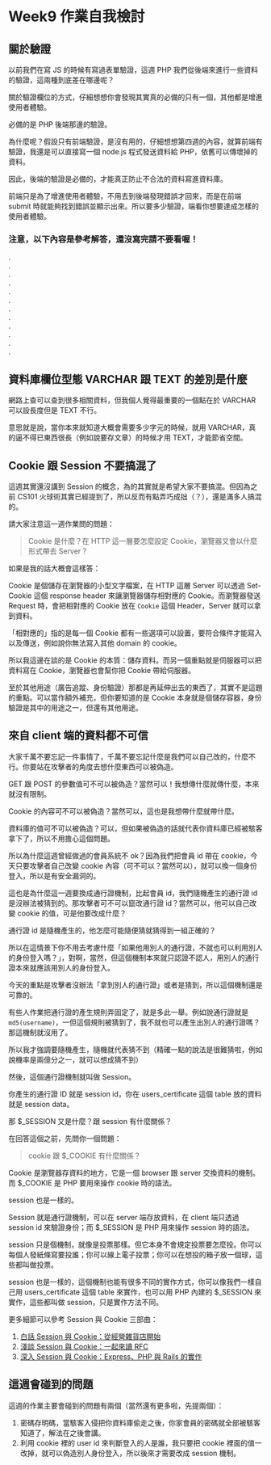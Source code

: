 # Week9 作業自我檢討

## 關於驗證

以前我們在寫 JS 的時候有寫過表單驗證，這週 PHP 我們從後端來進行一些資料的驗證，這兩種到底差在哪邊呢？

關於驗證欄位的方式，仔細想想你會發現其實真的必備的只有一個，其他都是增進使用者體驗。

必備的是 PHP 後端那邊的驗證。

為什麼呢？假設只有前端驗證，是沒有用的，仔細想想第四週的內容，就算前端有驗證，我還是可以直接寫一個 node.js 程式發送資料給 PHP，依舊可以傳壞掉的資料。

因此，後端的驗證是必備的，才能真正防止不合法的資料寫進資料庫。

前端只是為了增進使用者體驗，不用去到後端發現錯誤才回來，而是在前端 submit 時就能夠找到錯誤並顯示出來。所以要多少驗證，端看你想要達成怎樣的使用者體驗。

### 注意，以下內容是參考解答，還沒寫完請不要看喔！

.  
.  
.  
.  
.  
.  
.  
.  
.  
.  
.  
.

## 資料庫欄位型態 VARCHAR 跟 TEXT 的差別是什麼

網路上查可以查到很多相關資料，但我個人覺得最重要的一個點在於 VARCHAR 可以設長度但是 TEXT 不行。

意思就是說，當你本來就知道大概會需要多少字元的時候，就用 VARCHAR，真的逼不得已東西很長（例如說要存文章）的時候才用 TEXT，才能節省空間。

## Cookie 跟 Session 不要搞混了

這週其實還沒講到 Session 的概念，為的其實就是希望大家不要搞混。但因為之前 CS101 火球術其實已經提到了，所以反而有點弄巧成拙（？），還是滿多人搞混的。

請大家注意這一週作業問的問題：

> Cookie 是什麼？在 HTTP 這一層要怎麼設定 Cookie，瀏覽器又會以什麼形式帶去 Server？

如果是我的話大概會這樣答：

Cookie 是個儲存在瀏覽器的小型文字檔案，在 HTTP 這層 Server 可以透過 Set-Cookie 這個 response header 來讓瀏覽器儲存相對應的 Cookie。而瀏覽器發送 Request 時，會把相對應的 Cookie 放在 `Cookie` 這個 Header，Server 就可以拿到資料。

「相對應的」指的是每一個 Cookie 都有一些選項可以設置，要符合條件才能寫入以及傳送，例如說你無法寫入其他 domain 的 cookie。

所以我這邊在談的是 Cookie 的本質：儲存資料。而另一個重點就是伺服器可以把資料寫在 Cookie，瀏覽器也會幫你把 Cookie 帶給伺服器。

至於其他用途（廣告追蹤、身份驗證）那都是再延伸出去的東西了，其實不是這題的重點。可以當作額外補充，但你要知道的是 Cookie 本身就是個儲存容器，身份驗證是其中的用途之一，但還有其他用途。

## 來自 client 端的資料都不可信

大家千萬不要忘記一件事情了，千萬不要忘記什麼是我們可以自己改的，什麼不行。你要站在攻擊者的角度去想什麼東西可以被偽造。

GET 跟 POST 的參數值可不可以被偽造？當然可以！我想傳什麼就傳什麼，本來就沒有限制。

Cookie 的內容可不可以被偽造？當然可以，這也是我想帶什麼就帶什麼。

資料庫的值可不可以被偽造？可以，但如果被偽造的話就代表你資料庫已經被駭客拿下了，所以不用擔心這個問題。

所以為什麼這週曾經做過的會員系統不 ok？因為我們把會員 id 帶在 cookie，今天只要攻擊者自己改變 cookie 內容（可不可以？當然可以），就可以換一個身份登入，所以是有安全漏洞的。

這也是為什麼這一週要換成通行證機制，比起會員 id，我們隨機產生的通行證 id 是沒辦法被猜到的。那攻擊者可不可以竄改通行證 id？當然可以，他可以自己改變 cookie 的值，可是他要改成什麼？

通行證 id 是隨機產生的，他怎麼可能隨便猜就猜得到一組正確的？

所以在這情景下你不用去考慮什麼「如果他用別人的通行證，不就也可以利用別人的身份登入嗎？」，對啊，當然，但這個機制本來就只認證不認人，用別人的通行證本來就應該用別人的身份登入。

今天的重點是攻擊者沒辦法「拿到別人的通行證」或者是猜到，所以這個機制還是可靠的。

有些人作業把通行證的產生規則弄固定了，就是多此一舉。例如說通行證就是 `md5(username)`，一但這個規則被猜到了，我不就也可以產生出別人的通行證嗎？那這機制就沒用了。

所以我才強調要隨機產生，隨機就代表猜不到（精確一點的說法是很難猜啦，例如說機率是兩億分之一，就可以想成猜不到）

然後，這個通行證機制就叫做 Session。

你產生的通行證 ID 就是 session id，你在 users_certificate 這個 table 放的資料就是 session data。

那 \$\_SESSION 又是什麼？跟 session 有什麼關係？

在回答這個之前，先問你一個問題：

> cookie 跟 \$\_COOKIE 有什麼關係？

Cookie 是瀏覽器存資料的地方，它是一個 browser 跟 server 交換資料的機制。而 \$\_COOKIE 是 PHP 要用來操作 cookie 時的語法。

session 也是一樣的。

Session 就是通行證機制，可以在 server 端存放資料，在 client 端只透過 session id 來驗證身份；而 \$\_SESSION 是 PHP 用來操作 session 時的語法。

session 只是個機制，就像是投票那樣。但它本身不會規定投票要怎麼投。你可以每個人發紙條寫要投誰；你可以線上電子投票；你可以在想投的箱子放一個球，這些都叫做投票。

session 也是一樣的，這個機制也能有很多不同的實作方式，你可以像我們一樣自己用 users_certificate 這個 table 來實作，也可以用 PHP 內建的 \$\_SESSION 來實作，這些都叫做 session，只是實作方法不同。

更多細節可以參考 Session 與 Cookie 三部曲：

1. [白話 Session 與 Cookie：從經營雜貨店開始](https://github.com/aszx87410/blog/issues/45)
2. [淺談 Session 與 Cookie：一起來讀 RFC](https://github.com/aszx87410/blog/issues/45)
3. [深入 Session 與 Cookie：Express、PHP 與 Rails 的實作](https://github.com/aszx87410/blog/issues/46)

## 這週會碰到的問題

這週的作業主要會碰到的問題有兩個（當然還有更多啦，先提兩個）：

1. 密碼存明碼，當駭客入侵把你資料庫偷走之後，你家會員的密碼就全部被駭客知道了，解法在之後會講。
2. 利用 cookie 裡的 user id 來判斷登入的人是誰，我只要把 cookie 裡面的值一改掉，就可以偽造別人身份登入，所以後來才需要改成 session 機制。
